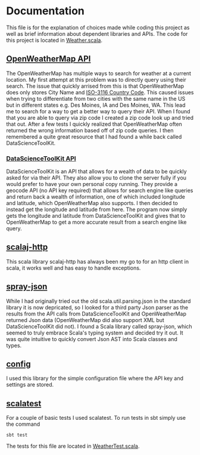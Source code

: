 # Documentation
This file is for the explanation of choices made while coding this project as well as brief information about dependent libraries and APIs. The code for this project is located in [Weather.scala](./src/main/scala/Weather.scala).
 
## [OpenWeatherMap API](https://openweathermap.org/current)
The  OpenWeatherMap has multiple ways to search for weather at a current location. My first attempt at this problem was to directly query using their search. The issue that quickly arrised from this is that OpenWeatherMap does only stores City Name and [ISO-3116 Country Code](https://www.iso.org/iso-3166-country-codes.html). This caused issues when trying to differentiate from two cities with the same name in the US but in different states e.g. Des Moines, IA and Des Moines, WA. This lead me to search for a way to get a better way to query their API. When I found that you are able to query via zip code I created a zip code look up and tried that out. After a few tests I quickly realized that OpenWeatherMap often returned the wrong information based off of zip code queries. I then remembered a quite great resource that I had found a while back called DataScienceToolKit.

### [DataScienceToolKit API](http://www.datasciencetoolkit.org)
 DataScienceToolKit is an API that allows for a wealth of data to be quickly asked for via their API. They also allow you to clone the server fully if you would prefer to have your own personal copy running. They provide a geocode API (no API key required) that allows for search engine like queries and return back a wealth of information, one of which included longitude and latitude, which OpenWeatherMap also supports. I then decided to instead get the longitude and latitude from here. The program now simply gets the longitude and latitude from DataScienceToolKit and gives that to OpenWeatherMap to get a more accurate result from a search engine like query.
 
## [scalaj-http](https://index.scala-lang.org/scalaj/scalaj-http/scalaj-http/2.4.1?target=_2.12)
This scala library scalaj-http has always been my go to for an http client in scala, it works well and has easy to handle exceptions. 

## [spray-json](https://github.com/spray/spray-json)
While I had originally tried out the old scala.util.parsing.json in the standard library it is now depricated, so I looked for a third party Json parser as the results from the API calls from DataScienceToolKit and OpenWeatherMap returned Json data (OpenWeatherMap did also support XML but DataScienceToolKit did not). I found a Scala library called spray-json, which seemed to truly embrace Scala's typing system and decided try it out. It was quite intuitive to quickly convert Json AST into Scala classes and types. 

## [config](https://github.com/lightbend/config)
I used this library for the simple configuration file where the API key and settings are stored.

## [scalatest](http://www.scalatest.org)
For a couple of basic tests I used scalatest. To run tests in sbt simply use the command

```
sbt test
```

The tests for this file are located in [WeatherTest.scala](./src/test/scala/WeatherTest.scala).
